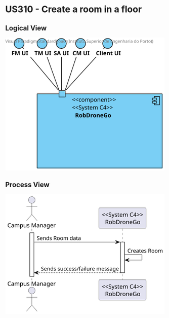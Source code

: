 # US310 - Create a room in a floor

## Logical View
![LogicalView](../LogicalView.svg)

## Process View
![ProcessView](Process_view310.svg)